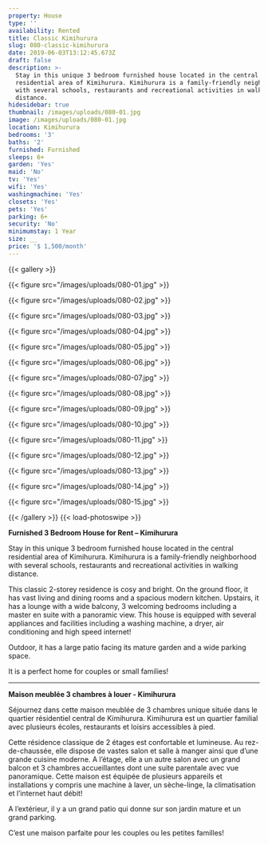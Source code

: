 ```yaml
---
property: House
type: ''
availability: Rented
title: Classic Kimihurura
slug: 080-classic-kimihurura
date: 2019-06-03T13:12:45.673Z
draft: false
description: >-
  Stay in this unique 3 bedroom furnished house located in the central
  residential area of Kimihurura. Kimihurura is a family-friendly neighborhood
  with several schools, restaurants and recreational activities in walking
  distance. 
hidesidebar: true
thumbnail: /images/uploads/080-01.jpg
image: /images/uploads/080-01.jpg
location: Kimihurura
bedrooms: '3'
baths: '2'
furnished: Furnished
sleeps: 6+
garden: 'Yes'
maid: 'No'
tv: 'Yes'
wifi: 'Yes'
washingmachine: 'Yes'
closets: 'Yes'
pets: 'Yes'
parking: 6+
security: 'No'
minimumstay: 1 Year
size: __
price: '$ 1,500/month'
---
```

{{< gallery >}} 

{{< figure src="/images/uploads/080-01.jpg" >}} 

{{< figure src="/images/uploads/080-02.jpg" >}}

 {{< figure src="/images/uploads/080-03.jpg" >}} 

{{< figure src="/images/uploads/080-04.jpg" >}}

{{< figure src="/images/uploads/080-05.jpg" >}}

 {{< figure src="/images/uploads/080-06.jpg" >}}

 {{< figure src="/images/uploads/080-07.jpg" >}}

 {{< figure src="/images/uploads/080-08.jpg" >}}

{{< figure src="/images/uploads/080-09.jpg" >}} 

{{< figure src="/images/uploads/080-10.jpg" >}}

 {{< figure src="/images/uploads/080-11.jpg" >}} 

{{< figure src="/images/uploads/080-12.jpg" >}}

{{< figure src="/images/uploads/080-13.jpg" >}}

{{< figure src="/images/uploads/080-14.jpg" >}}

{{< figure src="/images/uploads/080-15.jpg" >}}

 {{< /gallery >}} {{< load-photoswipe >}}

**Furnished 3 Bedroom House for Rent – Kimihurura**

Stay in this unique 3 bedroom furnished house located in the central residential area of Kimihurura. Kimihurura is a family-friendly neighborhood with several schools, restaurants and recreational activities in walking distance. 

This classic 2-storey residence is cosy and bright. On the ground floor, it has vast living and dining rooms and a spacious modern kitchen. Upstairs, it has a lounge with a wide balcony, 3 welcoming bedrooms including a master en suite with a panoramic view. This house is equipped with several appliances and facilities including a washing machine, a dryer, air conditioning and high speed internet!

Outdoor, it has a large patio facing its mature garden and a wide parking space.

It is a perfect home for couples or small families!

- - -

**Maison meublée 3 chambres à louer - Kimihurura**

Séjournez dans cette maison meublée de 3 chambres unique située dans le quartier résidentiel central de Kimihurura. Kimihurura est un quartier familial avec plusieurs écoles, restaurants et loisirs accessibles à pied.

Cette résidence classique de 2 étages est confortable et lumineuse. Au rez-de-chaussée, elle dispose de vastes salon et salle à manger ainsi que d’une grande cuisine moderne. A l’étage, elle a un autre salon avec un grand balcon et 3 chambres accueillantes dont une suite parentale avec vue panoramique. Cette maison est équipée de plusieurs appareils et installations y compris une machine à laver, un sèche-linge, la climatisation et l’internet haut débit!

A l’extérieur, il y a un grand patio qui donne sur son jardin mature et un grand parking.

C’est une maison parfaite pour les couples ou les petites familles!
